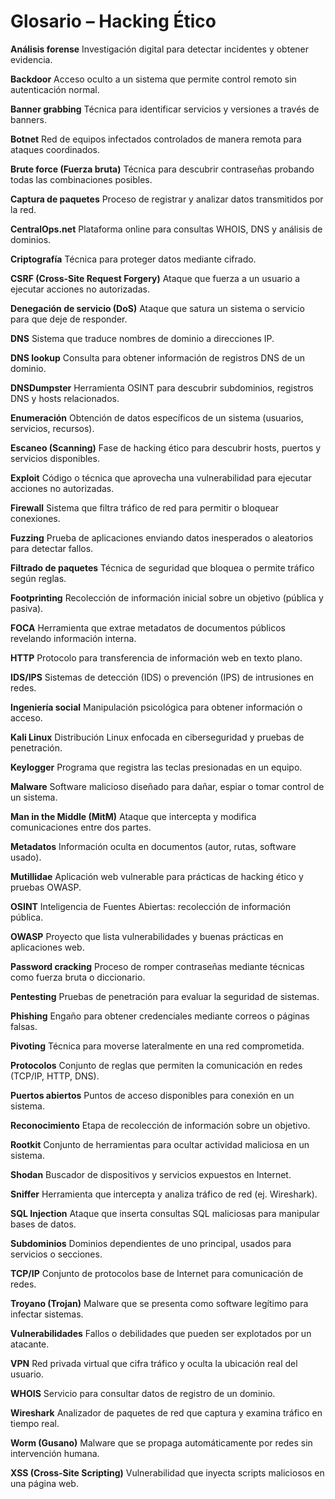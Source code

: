 
# Glosario – Hacking Ético


**Análisis forense**
Investigación digital para detectar incidentes y obtener evidencia.

**Backdoor**
Acceso oculto a un sistema que permite control remoto sin autenticación normal.

**Banner grabbing**
Técnica para identificar servicios y versiones a través de banners.

**Botnet**
Red de equipos infectados controlados de manera remota para ataques coordinados.

**Brute force (Fuerza bruta)**
Técnica para descubrir contraseñas probando todas las combinaciones posibles.

**Captura de paquetes**
Proceso de registrar y analizar datos transmitidos por la red.

**CentralOps.net**
Plataforma online para consultas WHOIS, DNS y análisis de dominios.

**Criptografía**
Técnica para proteger datos mediante cifrado.

**CSRF (Cross-Site Request Forgery)**
Ataque que fuerza a un usuario a ejecutar acciones no autorizadas.

**Denegación de servicio (DoS)**
Ataque que satura un sistema o servicio para que deje de responder.

**DNS**
Sistema que traduce nombres de dominio a direcciones IP.

**DNS lookup**
Consulta para obtener información de registros DNS de un dominio.

**DNSDumpster**
Herramienta OSINT para descubrir subdominios, registros DNS y hosts relacionados.

**Enumeración**
Obtención de datos específicos de un sistema (usuarios, servicios, recursos).

**Escaneo (Scanning)**
Fase de hacking ético para descubrir hosts, puertos y servicios disponibles.

**Exploit**
Código o técnica que aprovecha una vulnerabilidad para ejecutar acciones no autorizadas.

**Firewall**
Sistema que filtra tráfico de red para permitir o bloquear conexiones.

**Fuzzing**
Prueba de aplicaciones enviando datos inesperados o aleatorios para detectar fallos.

**Filtrado de paquetes**
Técnica de seguridad que bloquea o permite tráfico según reglas.

**Footprinting**
Recolección de información inicial sobre un objetivo (pública y pasiva).

**FOCA**
Herramienta que extrae metadatos de documentos públicos revelando información interna.

**HTTP**
Protocolo para transferencia de información web en texto plano.

**IDS/IPS**
Sistemas de detección (IDS) o prevención (IPS) de intrusiones en redes.

**Ingeniería social**
Manipulación psicológica para obtener información o acceso.

**Kali Linux**
Distribución Linux enfocada en ciberseguridad y pruebas de penetración.

**Keylogger**
Programa que registra las teclas presionadas en un equipo.

**Malware**
Software malicioso diseñado para dañar, espiar o tomar control de un sistema.

**Man in the Middle (MitM)**
Ataque que intercepta y modifica comunicaciones entre dos partes.

**Metadatos**
Información oculta en documentos (autor, rutas, software usado).

**Mutillidae**
Aplicación web vulnerable para prácticas de hacking ético y pruebas OWASP.

**OSINT**
Inteligencia de Fuentes Abiertas: recolección de información pública.

**OWASP**
Proyecto que lista vulnerabilidades y buenas prácticas en aplicaciones web.

**Password cracking**
Proceso de romper contraseñas mediante técnicas como fuerza bruta o diccionario.

**Pentesting**
Pruebas de penetración para evaluar la seguridad de sistemas.

**Phishing**
Engaño para obtener credenciales mediante correos o páginas falsas.

**Pivoting**
Técnica para moverse lateralmente en una red comprometida.

**Protocolos**
Conjunto de reglas que permiten la comunicación en redes (TCP/IP, HTTP, DNS).

**Puertos abiertos**
Puntos de acceso disponibles para conexión en un sistema.

**Reconocimiento**
Etapa de recolección de información sobre un objetivo.

**Rootkit**
Conjunto de herramientas para ocultar actividad maliciosa en un sistema.

**Shodan**
Buscador de dispositivos y servicios expuestos en Internet.

**Sniffer**
Herramienta que intercepta y analiza tráfico de red (ej. Wireshark).

**SQL Injection**
Ataque que inserta consultas SQL maliciosas para manipular bases de datos.

**Subdominios**
Dominios dependientes de uno principal, usados para servicios o secciones.

**TCP/IP**
Conjunto de protocolos base de Internet para comunicación de redes.

**Troyano (Trojan)**
Malware que se presenta como software legítimo para infectar sistemas.

**Vulnerabilidades**
Fallos o debilidades que pueden ser explotados por un atacante.

**VPN**
Red privada virtual que cifra tráfico y oculta la ubicación real del usuario.

**WHOIS**
Servicio para consultar datos de registro de un dominio.

**Wireshark**
Analizador de paquetes de red que captura y examina tráfico en tiempo real.

**Worm (Gusano)**
Malware que se propaga automáticamente por redes sin intervención humana.

**XSS (Cross-Site Scripting)**
Vulnerabilidad que inyecta scripts maliciosos en una página web.

